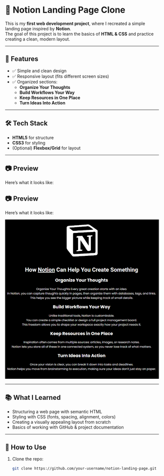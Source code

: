 # 📝 Notion Landing Page Clone

This is my **first web development project**, where I recreated a simple landing page inspired by **Notion**.  
The goal of this project is to learn the basics of **HTML & CSS** and practice creating a clean, modern layout.

---

## 🚀 Features
- ✅ Simple and clean design  
- ✅ Responsive layout (fits different screen sizes)  
- ✅ Organized sections:
  - **Organize Your Thoughts**
  - **Build Workflows Your Way**
  - **Keep Resources in One Place**
  - **Turn Ideas Into Action**

---

## 🛠️ Tech Stack
- **HTML5** for structure  
- **CSS3** for styling  
- (Optional) **Flexbox/Grid** for layout  

---

## 📷 Preview
Here’s what it looks like:

## 📷 Preview
Here’s what it looks like:

<p align="center">
    <img src="https://github.com/ac-ennadi/Web-Piscine/blob/main/notion_doc/items/Screenshot%202025-10-08%20214715.png" alt="Programming GIF" width="1920" />
</p>

---

## 📚 What I Learned
- Structuring a web page with semantic HTML  
- Styling with CSS (fonts, spacing, alignment, colors)  
- Creating a visually appealing layout from scratch  
- Basics of working with GitHub & project documentation  

---

## 📂 How to Use
1. Clone the repo:
   ```bash
   git clone https://github.com/your-username/notion-landing-page.git
